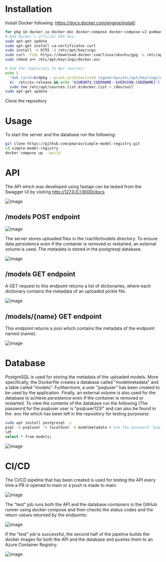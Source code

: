 # Installation
Install Docker following: https://docs.docker.com/engine/install/
```bash
for pkg in docker.io docker-doc docker-compose docker-compose-v2 podman-docker containerd runc; do sudo apt-get remove $pkg; done
# Add Docker's official GPG key:
sudo apt-get update
sudo apt-get install ca-certificates curl
sudo install -m 0755 -d /etc/apt/keyrings
sudo curl -fsSL https://download.docker.com/linux/ubuntu/gpg -o /etc/apt/keyrings/docker.asc
sudo chmod a+r /etc/apt/keyrings/docker.asc

# Add the repository to Apt sources:
echo \
  "deb [arch=$(dpkg --print-architecture) signed-by=/etc/apt/keyrings/docker.asc] https://download.docker.com/linux/ubuntu \
  $(. /etc/os-release && echo "${UBUNTU_CODENAME:-$VERSION_CODENAME}") stable" | \
  sudo tee /etc/apt/sources.list.d/docker.list > /dev/null
sudo apt-get update
```
Clone the repository

# Usage
To start the server and the database run the following:
```bash
git clone https://github.com/pmarav/simple-model-registry.git
cd simple-model-registry
docker compose up --build
```

# API
The API which was developed using fastapi can be tested from the Swagger UI by visiting http://127.0.0.1:8000/docs

![image](https://github.com/user-attachments/assets/c2aa165f-42e6-47db-8e79-a1f9f4e0fe3e)

## /models POST endpoint
![image](https://github.com/user-attachments/assets/adae36bf-14b5-40cd-b842-061d37f7421d)

The server stores uploaded files in the /var/lib/models directory. To ensure data persistence even if the container is removed or restarted, an external volume is used.
The metadata is stored in the postgresql database.

![image](https://github.com/user-attachments/assets/8fe5447f-bded-45b3-8217-19ca49eaa919)

## /models GET endpoint
A GET request to this endpoint returns a list of dictionaries, where each dictionary contains the metadata of an uploaded pickle file.

![image](https://github.com/user-attachments/assets/d2ae9e37-d832-4236-8949-69c765da9a88)

## /models/{name} GET endpoint
This endpoint returns a json which contains the metadata of the endpoint named {name}.

![image](https://github.com/user-attachments/assets/f10a8523-d080-46ad-a627-25e9202cc62d)

# Database
PostgreSQL is used for storing the metadata of the uploaded models. More specifically, the Dockerfile creates a database called "modelmetadata" and a table called "models". Furthermore, a user "psqluser" has been created to be used by the application. Finally, an external volume is also used for the database to achieve persistence even if the container is removed or restarted. To view the contents of the database run the following (The password for the psqluser user is "psqluser123!" and can also be found in the .env file which has been left in the repository for testing purposes):

```bash
sudo apt install postgresql -y
psql -U psqluser -h localhost -d modelmetadata # Use the password "psqluser123!" when prompted.
\dt
select * from models;
```
![image](https://github.com/user-attachments/assets/91f13b21-ae47-465f-9393-a3c0b7d179c8)

# CI/CD
The CI/CD pipeline that has been created is used for testing the API every time a PR is opened to main or a push is made to main:

![image](https://github.com/user-attachments/assets/1ad349a7-803e-41ee-a5a0-2f24c601e121)

The "test" job runs both the API and the database containers in the GitHub runner using docker compose and then checks the status codes and the return values returned by the endpoints:

![image](https://github.com/user-attachments/assets/8d8c6ac2-dd20-42b2-8795-959486c57d07)

If the "test" job is successful, the second half of the pipeline builds the docker images for both the API and the database and pushes them to an Azure Container Registry:

![image](https://github.com/user-attachments/assets/a875ec94-6ece-4c2d-9be9-4c9473741e02)



















